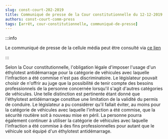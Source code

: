 ```yaml
---   
slug: const-court-202-2019
title: Communiqué de presse de la Cour constitutionnelle du 12-12-2019
authors: const-court-comm-press
tags: [arrêt, cour-constitutionnelle, communiqué-de-presse]
---
```


:::info

Le communiqué de presse de la cellule média peut être consulté via [ce lien](https://www.const-court.be/public/f/2019/2019-202f-info.pdf) 

:::

Selon la Cour constitutionnelle, l'obligation légale d'imposer l'usage d'un éthylotest antidémarrage pour la catégorie de véhicules avec laquelle l'infraction a été commise n'est pas discriminatoire. Le législateur pouvait choisir de n'offrir au juge que la possibilité de tenir compte des besoins professionnels de la personne concernée lorsqu'il s'agit d'autres catégories de véhicules. Une telle distinction est pertinente étant donné que l'éthylotest antidémarrage constitue une limitation de la validité du permis de conduire. Le législateur a pu considérer qu’il fallait éviter, au moins pour la catégorie de véhicules avec laquelle l'infraction a été commise, que la sécurité routière soit à nouveau mise en péril. La personne pourra également continuer à utiliser la catégorie de véhicules avec laquelle l'infraction a été commise à des fins professionnelles pour autant que le véhicule soit équipé d'un éthylotest antidémarrage.
